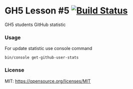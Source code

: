 GH5 Lesson #5 [![Build Status](https://travis-ci.org/spolischook/GH5-lesson5.svg?branch=develop)](https://travis-ci.org/spolischook/GH5-lesson5)
=============

GH5 students GitHub statistic

### Usage


For update statistic use console command

```
bin/console get-github-user-stats
```

### License

MIT: https://opensource.org/licenses/MIT

